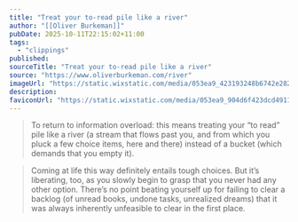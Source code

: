 ```yaml
---
title: "Treat your to-read pile like a river"
author: "[[Oliver Burkeman]]"
pubDate: 2025-10-11T22:15:02+11:00
tags:
  - "clippings"
published:
sourceTitle: "Treat your to-read pile like a river"
source: "https://www.oliverburkeman.com/river"
imageUrl: "https://static.wixstatic.com/media/053ea9_423193248b6742e282afcb4ca15c2aab%7Emv2.jpg/v1/fit/w_2500,h_1330,al_c/053ea9_423193248b6742e282afcb4ca15c2aab%7Emv2.jpg"
description:
faviconUrl: "https://static.wixstatic.com/media/053ea9_904d6f423dcd49119dc3ae38bee7ed80%7Emv2.png/v1/fill/w_192%2Ch_192%2Clg_1%2Cusm_0.66_1.00_0.01/053ea9_904d6f423dcd49119dc3ae38bee7ed80%7Emv2.png"
---
```

> To return to information overload: this means treating your “to read” pile like a river (a stream that flows past you, and from which you pluck a few choice items, here and there) instead of a bucket (which demands that you empty it).

> Coming at life this way definitely entails tough choices. But it’s liberating, too, as you slowly begin to grasp that you never had any other option. There’s no point beating yourself up for failing to clear a backlog (of unread books, undone tasks, unrealized dreams) that it was always inherently unfeasible to clear in the first place.
